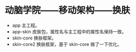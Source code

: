 # 动脑学院——移动架构——换肤

- app 主工程。
- app-skin 皮肤包，属性名与主工程中的属性名保持一致。
- skin-core 换肤框架。
- skin-core2 换肤框架，基于 skin-core 做了一下优化。